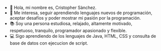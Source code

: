 - 👋 Hola, mi nombre es, Cristopher Sànchez.
- 👀 Me interesa, seguir aprendiendo lenguajes nuevos de programación, aceptar desafíos y poder 
 mostrar mi pasión por la programación.
-  📚 Soy una persona estudiosa, relajado, altamente motivado, respetuoso, tranquilo, programador apasionado y flexible.
- 💻 Sigo aprendiendo de los lenguajes de Java, HTML, CSS y consulta de base de datos con ejecucion de script.


<!---
PRINT("HOLA MUNDO")
--->
